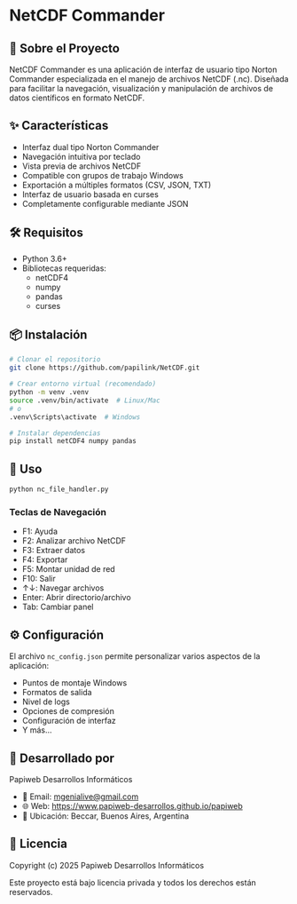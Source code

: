 # NetCDF Commander

## 🔬 Sobre el Proyecto

NetCDF Commander es una aplicación de interfaz de usuario tipo Norton Commander especializada en el manejo de archivos NetCDF (.nc). Diseñada para facilitar la navegación, visualización y manipulación de archivos de datos científicos en formato NetCDF.

## ✨ Características

- Interfaz dual tipo Norton Commander
- Navegación intuitiva por teclado
- Vista previa de archivos NetCDF
- Compatible con grupos de trabajo Windows
- Exportación a múltiples formatos (CSV, JSON, TXT)
- Interfaz de usuario basada en curses
- Completamente configurable mediante JSON

## 🛠️ Requisitos

- Python 3.6+
- Bibliotecas requeridas:
  - netCDF4
  - numpy
  - pandas
  - curses

## 📦 Instalación

```bash
# Clonar el repositorio
git clone https://github.com/papilink/NetCDF.git

# Crear entorno virtual (recomendado)
python -m venv .venv
source .venv/bin/activate  # Linux/Mac
# o
.venv\Scripts\activate  # Windows

# Instalar dependencias
pip install netCDF4 numpy pandas
```

## 🚀 Uso

```bash
python nc_file_handler.py
```

### Teclas de Navegación

- F1: Ayuda
- F2: Analizar archivo NetCDF
- F3: Extraer datos
- F4: Exportar
- F5: Montar unidad de red
- F10: Salir
- ↑↓: Navegar archivos
- Enter: Abrir directorio/archivo
- Tab: Cambiar panel

## ⚙️ Configuración

El archivo `nc_config.json` permite personalizar varios aspectos de la aplicación:

- Puntos de montaje Windows
- Formatos de salida
- Nivel de logs
- Opciones de compresión
- Configuración de interfaz
- Y más...

## 👥 Desarrollado por

Papiweb Desarrollos Informáticos
- 📧 Email: mgenialive@gmail.com
- 🌐 Web: https://www.papiweb-desarrollos.github.io/papiweb
- 📍 Ubicación: Beccar, Buenos Aires, Argentina

## 📄 Licencia

Copyright (c) 2025 Papiweb Desarrollos Informáticos

Este proyecto está bajo licencia privada y todos los derechos están reservados.
